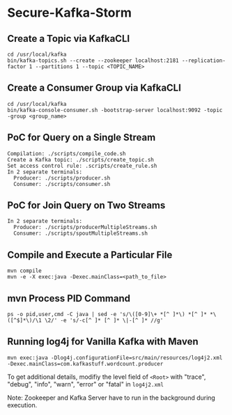 # Secure-Kafka-Storm

## Create a Topic via KafkaCLI
```
cd /usr/local/kafka
bin/kafka-topics.sh --create --zookeeper localhost:2181 --replication-factor 1 --partitions 1 --topic <TOPIC_NAME>
```
## Create a Consumer Group via KafkaCLI
```
cd /usr/local/kafka
bin/kafka-console-consumer.sh -bootstrap-server localhost:9092 -topic -group <group_name>
```

## PoC for Query on a Single Stream
```
Compilation: ./scripts/compile_code.sh
Create a Kafka topic: ./scripts/create_topic.sh
Set access control rule: .scripts/create_rule.sh
In 2 separate terminals:
  Producer: ./scripts/producer.sh 
  Consumer: ./scripts/consumer.sh
```

## PoC for Join Query on Two Streams
```
In 2 separate terminals:
  Producer: ./scripts/producerMultipleStreams.sh
  Consumer: ./scripts/spoutMultipleStreams.sh
```

## Compile and Execute a Particular File
```
mvn compile
mvn -e -X exec:java -Dexec.mainClass=<path_to_file>
```

## mvn Process PID Command
```
ps -o pid,user,cmd -C java | sed -e 's/\([0-9]\+ *[^ ]*\) *[^ ]* *\([^$]*\)/\1 \2/' -e 's/-c[^ ]* [^ ]* \|-[^ ]* //g'
```

## Running log4j for Vanilla Kafka with Maven

```
mvn exec:java -Dlog4j.configurationFile=src/main/resources/log4j2.xml -Dexec.mainClass=com.kafkastuff.wordcount.producer
```
To get additional details, modifiy the level field of ```<Root>``` with "trace", "debug", "info", "warn", "error" or "fatal" in ```log4j2.xml```

Note: Zookeeper and Kafka Server have to run in the background during execution.
